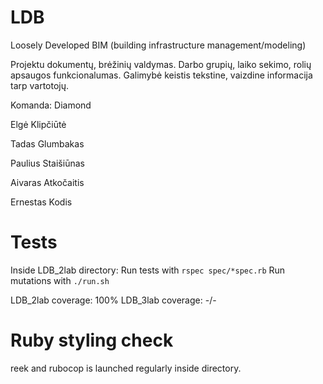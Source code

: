 
# LDB

Loosely Developed BIM (building infrastructure management/modeling)

Projektu dokumentų, brėžinių valdymas. Darbo grupių, laiko sekimo, rolių apsaugos funkcionalumas.
Galimybė keistis tekstine, vaizdine informacija tarp vartotojų.

Komanda: Diamond

Elgė Klipčiūtė

Tadas Glumbakas

Paulius Staišiūnas

Aivaras Atkočaitis

Ernestas Kodis

# Tests
Inside LDB_2lab directory:
Run tests with ```rspec spec/*spec.rb```
Run mutations with ```./run.sh```

LDB_2lab coverage: 100%
LDB_3lab coverage: -/-

# Ruby styling check
reek and rubocop is launched regularly inside directory.
